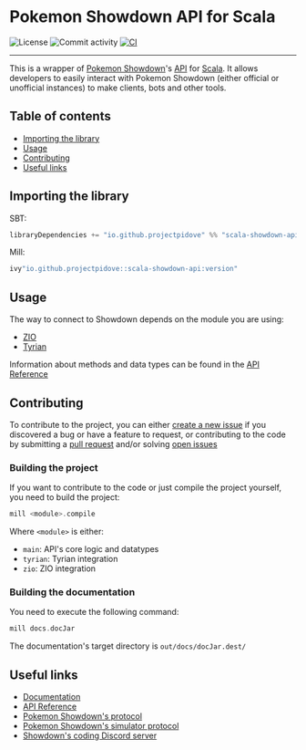 # Pokemon Showdown API for Scala

![License](https://img.shields.io/github/license/pidove-project/scala-showdown-api?color=red)
![Commit activity](https://img.shields.io/github/commit-activity/m/pidove-project/scala-showdown-api?color=orange)
[![CI](https://github.com/pidove-project/scala-showdown-api/actions/workflows/ci.yml/badge.svg)](https://github.com/pidove-project/scala-showdown-api/actions/workflows/ci.yml)
___

This is a wrapper of [Pokemon Showdown](https://pokemonshowdown.com/)'s
[API](https://github.com/smogon/pokemon-showdown/blob/master/PROTOCOL.md) for [Scala](https://scala-lang.org). It
allows developers to easily interact with Pokemon Showdown (either official or unofficial instances) to make clients,
bots and other tools.

## Table of contents

- [Importing the library](#Importing-the-library)
- [Usage](#Usage)
- [Contributing](#Contributing)
- [Useful links](#Useful-links)

## Importing the library

SBT:

```scala
libraryDependencies += "io.github.projectpidove" %% "scala-showdown-api" % "version"
```

Mill:

```scala
ivy"io.github.projectpidove::scala-showdown-api:version"
```

## Usage

The way to connect to Showdown depends on the module you are using:

- [ZIO](/zio)
- [Tyrian](/tyrian)

Information about methods and data types can be found in the [API Reference](https://pidove-project.github.io/scala-showdown-api)

## Contributing

To contribute to the project, you can
either [create a new issue](https://github.com/pidove-project/scala-showdown-api/issues/new/choose)
if you discovered a bug or have a feature to request, or contributing to the code by submitting
a [pull request](https://github.com/pidove-project/scala-showdown-api/pulls) and/or
solving [open issues](https://github.com/pidove-project/scala-showdown-api/issues)

### Building the project

If you want to contribute to the code or just compile the project yourself, you need to build the project:

```scala
mill <module>.compile
```

Where `<module>` is either:
- `main`: API's core logic and datatypes
- `tyrian`: Tyrian integration
- `zio`: ZIO integration

### Building the documentation

You need to execute the following command:

```scala
mill docs.docJar
```

The documentation's target directory is `out/docs/docJar.dest/`

## Useful links

- [Documentation](https://pidove-project.github.io/scala-showdown-api/docs)
- [API Reference](https://pidove-project.github.io/scala-showdown-api)
- [Pokemon Showdown's protocol](https://github.com/smogon/pokemon-showdown/blob/master/PROTOCOL.md)
- [Pokemon Showdown's simulator protocol](https://github.com/smogon/pokemon-showdown/blob/master/sim/SIM-PROTOCOL.md)
- [Showdown's coding Discord server](https://discord.gg/Cbs4dKz)
